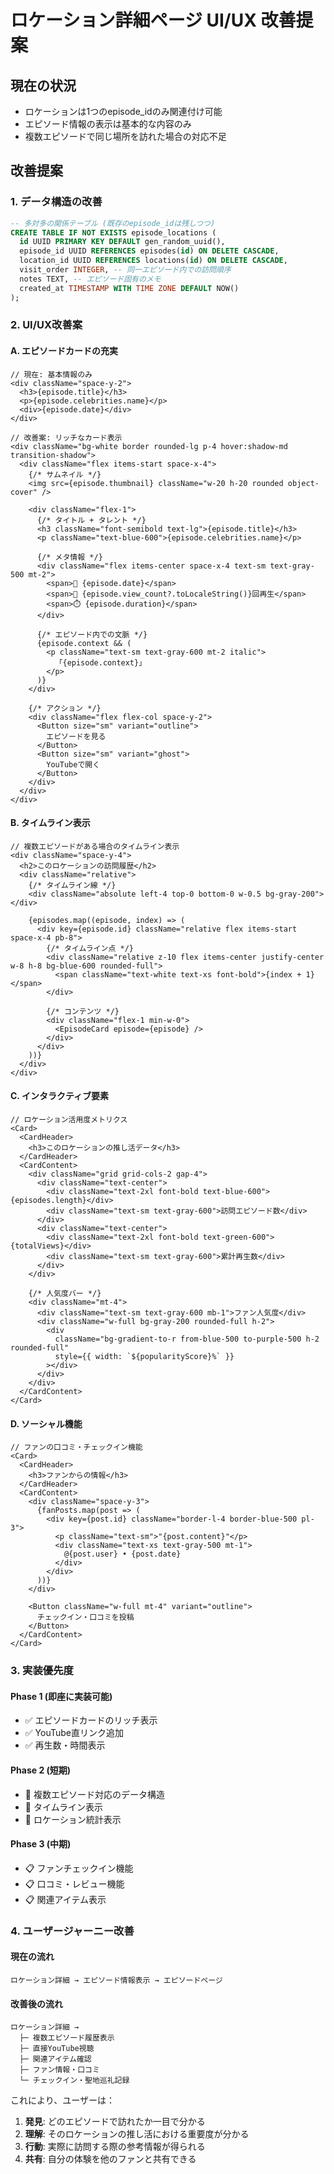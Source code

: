 # ロケーション詳細ページ UI/UX 改善提案

## 現在の状況
- ロケーションは1つのepisode_idのみ関連付け可能
- エピソード情報の表示は基本的な内容のみ
- 複数エピソードで同じ場所を訪れた場合の対応不足

## 改善提案

### 1. データ構造の改善
```sql
-- 多対多の関係テーブル (既存のepisode_idは残しつつ)
CREATE TABLE IF NOT EXISTS episode_locations (
  id UUID PRIMARY KEY DEFAULT gen_random_uuid(),
  episode_id UUID REFERENCES episodes(id) ON DELETE CASCADE,
  location_id UUID REFERENCES locations(id) ON DELETE CASCADE,
  visit_order INTEGER, -- 同一エピソード内での訪問順序
  notes TEXT, -- エピソード固有のメモ
  created_at TIMESTAMP WITH TIME ZONE DEFAULT NOW()
);
```

### 2. UI/UX改善案

#### A. エピソードカードの充実
```tsx
// 現在: 基本情報のみ
<div className="space-y-2">
  <h3>{episode.title}</h3>
  <p>{episode.celebrities.name}</p>
  <div>{episode.date}</div>
</div>

// 改善案: リッチなカード表示
<div className="bg-white border rounded-lg p-4 hover:shadow-md transition-shadow">
  <div className="flex items-start space-x-4">
    {/* サムネイル */}
    <img src={episode.thumbnail} className="w-20 h-20 rounded object-cover" />
    
    <div className="flex-1">
      {/* タイトル + タレント */}
      <h3 className="font-semibold text-lg">{episode.title}</h3>
      <p className="text-blue-600">{episode.celebrities.name}</p>
      
      {/* メタ情報 */}
      <div className="flex items-center space-x-4 text-sm text-gray-500 mt-2">
        <span>📅 {episode.date}</span>
        <span>👀 {episode.view_count?.toLocaleString()}回再生</span>
        <span>⏱️ {episode.duration}</span>
      </div>
      
      {/* エピソード内での文脈 */}
      {episode.context && (
        <p className="text-sm text-gray-600 mt-2 italic">
          「{episode.context}」
        </p>
      )}
    </div>
    
    {/* アクション */}
    <div className="flex flex-col space-y-2">
      <Button size="sm" variant="outline">
        エピソードを見る
      </Button>
      <Button size="sm" variant="ghost">
        YouTubeで開く
      </Button>
    </div>
  </div>
</div>
```

#### B. タイムライン表示
```tsx
// 複数エピソードがある場合のタイムライン表示
<div className="space-y-4">
  <h2>このロケーションの訪問履歴</h2>
  <div className="relative">
    {/* タイムライン線 */}
    <div className="absolute left-4 top-0 bottom-0 w-0.5 bg-gray-200"></div>
    
    {episodes.map((episode, index) => (
      <div key={episode.id} className="relative flex items-start space-x-4 pb-8">
        {/* タイムライン点 */}
        <div className="relative z-10 flex items-center justify-center w-8 h-8 bg-blue-600 rounded-full">
          <span className="text-white text-xs font-bold">{index + 1}</span>
        </div>
        
        {/* コンテンツ */}
        <div className="flex-1 min-w-0">
          <EpisodeCard episode={episode} />
        </div>
      </div>
    ))}
  </div>
</div>
```

#### C. インタラクティブ要素
```tsx
// ロケーション活用度メトリクス
<Card>
  <CardHeader>
    <h3>このロケーションの推し活データ</h3>
  </CardHeader>
  <CardContent>
    <div className="grid grid-cols-2 gap-4">
      <div className="text-center">
        <div className="text-2xl font-bold text-blue-600">{episodes.length}</div>
        <div className="text-sm text-gray-600">訪問エピソード数</div>
      </div>
      <div className="text-center">
        <div className="text-2xl font-bold text-green-600">{totalViews}</div>
        <div className="text-sm text-gray-600">累計再生数</div>
      </div>
    </div>
    
    {/* 人気度バー */}
    <div className="mt-4">
      <div className="text-sm text-gray-600 mb-1">ファン人気度</div>
      <div className="w-full bg-gray-200 rounded-full h-2">
        <div 
          className="bg-gradient-to-r from-blue-500 to-purple-500 h-2 rounded-full"
          style={{ width: `${popularityScore}%` }}
        ></div>
      </div>
    </div>
  </CardContent>
</Card>
```

#### D. ソーシャル機能
```tsx
// ファンの口コミ・チェックイン機能
<Card>
  <CardHeader>
    <h3>ファンからの情報</h3>
  </CardHeader>
  <CardContent>
    <div className="space-y-3">
      {fanPosts.map(post => (
        <div key={post.id} className="border-l-4 border-blue-500 pl-3">
          <p className="text-sm">"{post.content}"</p>
          <div className="text-xs text-gray-500 mt-1">
            @{post.user} • {post.date}
          </div>
        </div>
      ))}
    </div>
    
    <Button className="w-full mt-4" variant="outline">
      チェックイン・口コミを投稿
    </Button>
  </CardContent>
</Card>
```

### 3. 実装優先度

#### Phase 1 (即座に実装可能)
- ✅ エピソードカードのリッチ表示
- ✅ YouTube直リンク追加
- ✅ 再生数・時間表示

#### Phase 2 (短期)
- 🔄 複数エピソード対応のデータ構造
- 🔄 タイムライン表示
- 🔄 ロケーション統計表示

#### Phase 3 (中期)
- 📋 ファンチェックイン機能
- 📋 口コミ・レビュー機能
- 📋 関連アイテム表示

### 4. ユーザージャーニー改善

#### 現在の流れ
```
ロケーション詳細 → エピソード情報表示 → エピソードページ
```

#### 改善後の流れ
```
ロケーション詳細 → 
  ├─ 複数エピソード履歴表示
  ├─ 直接YouTube視聴
  ├─ 関連アイテム確認
  ├─ ファン情報・口コミ
  └─ チェックイン・聖地巡礼記録
```

これにより、ユーザーは：
1. **発見**: どのエピソードで訪れたか一目で分かる
2. **理解**: そのロケーションの推し活における重要度が分かる
3. **行動**: 実際に訪問する際の参考情報が得られる
4. **共有**: 自分の体験を他のファンと共有できる